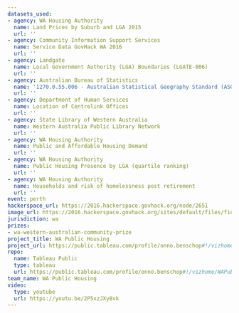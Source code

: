 ```yaml
---
datasets_used:
- agency: WA Housing Authority
  name: Land Prices by Suburb and LGA 2015
  url: ''
- agency: Community Information Support Services
  name: Service Data GovHack WA 2016
  url: ''
- agency: Landgate
  name: Local Government Authority (LGA) Boundaries (LGATE-006)
  url: ''
- agency: Australian Bureau of Statistics
  name: '1270.0.55.006 - Australian Statistical Geography Standard (ASGS): Correspondences, July 2011'
  url: ''
- agency: Department of Human Services
  name: Location of Centrelink Offices
  url: ''
- agency: State Library of Western Australia
  name: Western Australia Public Library Network
  url: ''
- agency: WA Housing Authority
  name: Public and Affordable Housing Demand
  url: ''
- agency: WA Housing Authority
  name: Public Housing Presence by LGA (quartile ranking)
  url: ''
- agency: WA Housing Authority
  name: Households and risk of homelessness post retirement
  url: ''
event: perth
hackerspace_url: https://2016.hackerspace.govhack.org/node/2651
image_url: https://2016.hackerspace.govhack.org/sites/default/files/field/image/Slides.002.png
jurisdiction: wa
prizes:
- wa-western-australian-community-prize
project_title: WA Public Housing
project_url: https://public.tableau.com/profile/onno.benschop#!/vizhome/WAPublicHousing-2016/WAPublicHousing
repo:
  name: Tableau Public
  type: tableau
  url: https://public.tableau.com/profile/onno.benschop#!/vizhome/WAPublicHousing-2016/WAPublicHousing
team_name: WA Public Housing
video:
  type: youtube
  url: https://youtu.be/2P5xzJXy8vk
---
```


